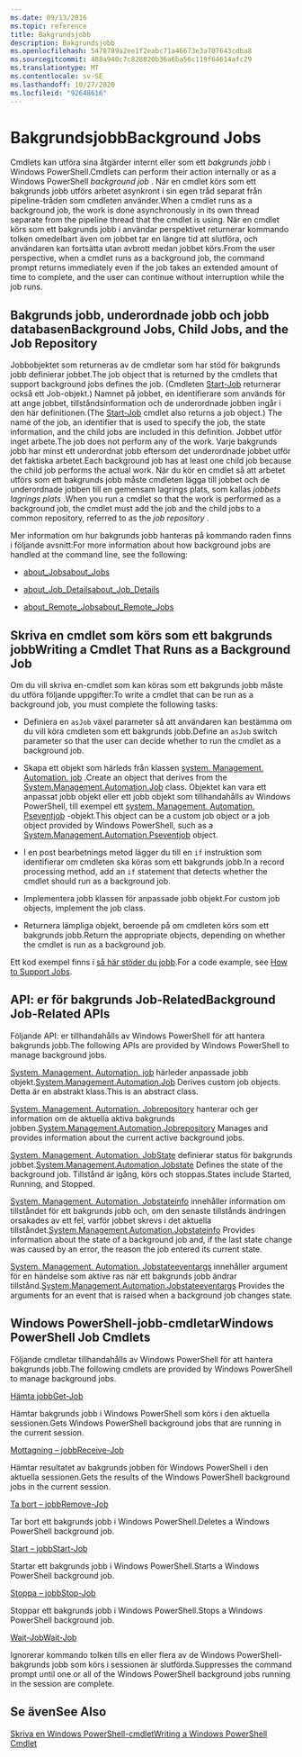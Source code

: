 ```yaml
---
ms.date: 09/13/2016
ms.topic: reference
title: Bakgrundsjobb
description: Bakgrundsjobb
ms.openlocfilehash: 5478789a2ee1f2eabc71a46673e3a707643cdba8
ms.sourcegitcommit: 488a940c7c828820b36a6ba56c119f64614afc29
ms.translationtype: MT
ms.contentlocale: sv-SE
ms.lasthandoff: 10/27/2020
ms.locfileid: "92648616"
---
```

# <a name="background-jobs"></a><span data-ttu-id="37079-103">Bakgrundsjobb</span><span class="sxs-lookup"><span data-stu-id="37079-103">Background Jobs</span></span>

<span data-ttu-id="37079-104">Cmdlets kan utföra sina åtgärder internt eller som ett *bakgrunds jobb* i Windows PowerShell.</span><span class="sxs-lookup"><span data-stu-id="37079-104">Cmdlets can perform their action internally or as a Windows PowerShell *background job* .</span></span> <span data-ttu-id="37079-105">När en cmdlet körs som ett bakgrunds jobb utförs arbetet asynkront i sin egen tråd separat från pipeline-tråden som cmdleten använder.</span><span class="sxs-lookup"><span data-stu-id="37079-105">When a cmdlet runs as a background job, the work is done asynchronously in its own thread separate from the pipeline thread that the cmdlet is using.</span></span> <span data-ttu-id="37079-106">När en cmdlet körs som ett bakgrunds jobb i användar perspektivet returnerar kommando tolken omedelbart även om jobbet tar en längre tid att slutföra, och användaren kan fortsätta utan avbrott medan jobbet körs.</span><span class="sxs-lookup"><span data-stu-id="37079-106">From the user perspective, when a cmdlet runs as a background job, the command prompt returns immediately even if the job takes an extended amount of time to complete, and the user can continue without interruption while the job runs.</span></span>

## <a name="background-jobs-child-jobs-and-the-job-repository"></a><span data-ttu-id="37079-107">Bakgrunds jobb, underordnade jobb och jobb databasen</span><span class="sxs-lookup"><span data-stu-id="37079-107">Background Jobs, Child Jobs, and the Job Repository</span></span>

<span data-ttu-id="37079-108">Jobbobjektet som returneras av de cmdletar som har stöd för bakgrunds jobb definierar jobbet.</span><span class="sxs-lookup"><span data-stu-id="37079-108">The job object that is returned by the cmdlets that support background jobs defines the job.</span></span> <span data-ttu-id="37079-109">(Cmdleten [Start-Job](/powershell/module/Microsoft.PowerShell.Core/Start-Job) returnerar också ett Job-objekt.) Namnet på jobbet, en identifierare som används för att ange jobbet, tillståndsinformation och de underordnade jobben ingår i den här definitionen.</span><span class="sxs-lookup"><span data-stu-id="37079-109">(The [Start-Job](/powershell/module/Microsoft.PowerShell.Core/Start-Job) cmdlet also returns a job object.) The name of the job, an identifier that is used to specify the job, the state information, and the child jobs are included in this definition.</span></span> <span data-ttu-id="37079-110">Jobbet utför inget arbete.</span><span class="sxs-lookup"><span data-stu-id="37079-110">The job does not perform any of the work.</span></span> <span data-ttu-id="37079-111">Varje bakgrunds jobb har minst ett underordnat jobb eftersom det underordnade jobbet utför det faktiska arbetet.</span><span class="sxs-lookup"><span data-stu-id="37079-111">Each background job has at least one child job because the child job performs the actual work.</span></span> <span data-ttu-id="37079-112">När du kör en cmdlet så att arbetet utförs som ett bakgrunds jobb måste cmdleten lägga till jobbet och de underordnade jobben till en gemensam lagrings plats, som kallas *jobbets lagrings plats* .</span><span class="sxs-lookup"><span data-stu-id="37079-112">When you run a cmdlet so that the work is performed as a background job, the cmdlet must add the job and the child jobs to a common repository, referred to as the *job repository* .</span></span>

<span data-ttu-id="37079-113">Mer information om hur bakgrunds jobb hanteras på kommando raden finns i följande avsnitt:</span><span class="sxs-lookup"><span data-stu-id="37079-113">For more information about how background jobs are handled at the command line, see the following:</span></span>

- [<span data-ttu-id="37079-114">about_Jobs</span><span class="sxs-lookup"><span data-stu-id="37079-114">about_Jobs</span></span>](/powershell/module/microsoft.powershell.core/about/about_jobs)

- [<span data-ttu-id="37079-115">about_Job_Details</span><span class="sxs-lookup"><span data-stu-id="37079-115">about_Job_Details</span></span>](/powershell/module/microsoft.powershell.core/about/about_job_details)

- [<span data-ttu-id="37079-116">about_Remote_Jobs</span><span class="sxs-lookup"><span data-stu-id="37079-116">about_Remote_Jobs</span></span>](/powershell/module/microsoft.powershell.core/about/about_remote_jobs)

## <a name="writing-a-cmdlet-that-runs-as-a-background-job"></a><span data-ttu-id="37079-117">Skriva en cmdlet som körs som ett bakgrunds jobb</span><span class="sxs-lookup"><span data-stu-id="37079-117">Writing a Cmdlet That Runs as a Background Job</span></span>

<span data-ttu-id="37079-118">Om du vill skriva en-cmdlet som kan köras som ett bakgrunds jobb måste du utföra följande uppgifter:</span><span class="sxs-lookup"><span data-stu-id="37079-118">To write a cmdlet that can be run as a background job, you must complete the following tasks:</span></span>

- <span data-ttu-id="37079-119">Definiera en `asJob` växel parameter så att användaren kan bestämma om du vill köra cmdleten som ett bakgrunds jobb.</span><span class="sxs-lookup"><span data-stu-id="37079-119">Define an `asJob` switch parameter so that the user can decide whether to run the cmdlet as a background job.</span></span>

- <span data-ttu-id="37079-120">Skapa ett objekt som härleds från klassen [system. Management. Automation. job](/dotnet/api/System.Management.Automation.Job) .</span><span class="sxs-lookup"><span data-stu-id="37079-120">Create an object that derives from the [System.Management.Automation.Job](/dotnet/api/System.Management.Automation.Job) class.</span></span> <span data-ttu-id="37079-121">Objektet kan vara ett anpassat jobb objekt eller ett jobb objekt som tillhandahålls av Windows PowerShell, till exempel ett [system. Management. Automation. Pseventjob](/dotnet/api/System.Management.Automation.PSEventJob) -objekt.</span><span class="sxs-lookup"><span data-stu-id="37079-121">This object can be a custom job object or a job object provided by Windows PowerShell, such as a [System.Management.Automation.Pseventjob](/dotnet/api/System.Management.Automation.PSEventJob) object.</span></span>

- <span data-ttu-id="37079-122">I en post bearbetnings metod lägger du till en `if` instruktion som identifierar om cmdleten ska köras som ett bakgrunds jobb.</span><span class="sxs-lookup"><span data-stu-id="37079-122">In a record processing method, add an `if` statement that detects whether the cmdlet should run as a background job.</span></span>

- <span data-ttu-id="37079-123">Implementera jobb klassen för anpassade jobb objekt.</span><span class="sxs-lookup"><span data-stu-id="37079-123">For custom job objects, implement the job class.</span></span>

- <span data-ttu-id="37079-124">Returnera lämpliga objekt, beroende på om cmdleten körs som ett bakgrunds jobb.</span><span class="sxs-lookup"><span data-stu-id="37079-124">Return the appropriate objects, depending on whether the cmdlet is run as a background job.</span></span>

<span data-ttu-id="37079-125">Ett kod exempel finns i [så här stöder du jobb](./how-to-support-jobs.md).</span><span class="sxs-lookup"><span data-stu-id="37079-125">For a code example, see [How to Support Jobs](./how-to-support-jobs.md).</span></span>

## <a name="background-job-related-apis"></a><span data-ttu-id="37079-126">API: er för bakgrunds Job-Related</span><span class="sxs-lookup"><span data-stu-id="37079-126">Background Job-Related APIs</span></span>

<span data-ttu-id="37079-127">Följande API: er tillhandahålls av Windows PowerShell för att hantera bakgrunds jobb.</span><span class="sxs-lookup"><span data-stu-id="37079-127">The following APIs are provided by Windows PowerShell to manage background jobs.</span></span>

<span data-ttu-id="37079-128">[System. Management. Automation. job](/dotnet/api/System.Management.Automation.Job) härleder anpassade jobb objekt.</span><span class="sxs-lookup"><span data-stu-id="37079-128">[System.Management.Automation.Job](/dotnet/api/System.Management.Automation.Job) Derives custom job objects.</span></span> <span data-ttu-id="37079-129">Detta är en abstrakt klass.</span><span class="sxs-lookup"><span data-stu-id="37079-129">This is an abstract class.</span></span>

<span data-ttu-id="37079-130">[System. Management. Automation. Jobrepository](/dotnet/api/System.Management.Automation.JobRepository) hanterar och ger information om de aktuella aktiva bakgrunds jobben.</span><span class="sxs-lookup"><span data-stu-id="37079-130">[System.Management.Automation.Jobrepository](/dotnet/api/System.Management.Automation.JobRepository) Manages and provides information about the current active background jobs.</span></span>

<span data-ttu-id="37079-131">[System. Management. Automation. JobState](/dotnet/api/System.Management.Automation.JobState) definierar status för bakgrunds jobbet.</span><span class="sxs-lookup"><span data-stu-id="37079-131">[System.Management.Automation.Jobstate](/dotnet/api/System.Management.Automation.JobState) Defines the state of the background job.</span></span> <span data-ttu-id="37079-132">Tillstånd är igång, körs och stoppas.</span><span class="sxs-lookup"><span data-stu-id="37079-132">States include Started, Running, and Stopped.</span></span>

<span data-ttu-id="37079-133">[System. Management. Automation. Jobstateinfo](/dotnet/api/System.Management.Automation.JobStateInfo) innehåller information om tillståndet för ett bakgrunds jobb och, om den senaste tillstånds ändringen orsakades av ett fel, varför jobbet skrevs i det aktuella tillståndet.</span><span class="sxs-lookup"><span data-stu-id="37079-133">[System.Management.Automation.Jobstateinfo](/dotnet/api/System.Management.Automation.JobStateInfo) Provides information about the state of a background job and, if the last state change was caused by an error, the reason the job entered its current state.</span></span>

<span data-ttu-id="37079-134">[System. Management. Automation. Jobstateeventargs](/dotnet/api/System.Management.Automation.JobStateEventArgs) innehåller argument för en händelse som aktive ras när ett bakgrunds jobb ändrar tillstånd.</span><span class="sxs-lookup"><span data-stu-id="37079-134">[System.Management.Automation.Jobstateeventargs](/dotnet/api/System.Management.Automation.JobStateEventArgs) Provides the arguments for an event that is raised when a background job changes state.</span></span>

## <a name="windows-powershell-job-cmdlets"></a><span data-ttu-id="37079-135">Windows PowerShell-jobb-cmdletar</span><span class="sxs-lookup"><span data-stu-id="37079-135">Windows PowerShell Job Cmdlets</span></span>

<span data-ttu-id="37079-136">Följande cmdletar tillhandahålls av Windows PowerShell för att hantera bakgrunds jobb.</span><span class="sxs-lookup"><span data-stu-id="37079-136">The following cmdlets are provided by Windows PowerShell to manage background jobs.</span></span>

[<span data-ttu-id="37079-137">Hämta jobb</span><span class="sxs-lookup"><span data-stu-id="37079-137">Get-Job</span></span>](/powershell/module/Microsoft.PowerShell.Core/Get-Job)

<span data-ttu-id="37079-138">Hämtar bakgrunds jobb i Windows PowerShell som körs i den aktuella sessionen.</span><span class="sxs-lookup"><span data-stu-id="37079-138">Gets Windows PowerShell background jobs that are running in the current session.</span></span>

[<span data-ttu-id="37079-139">Mottagning – jobb</span><span class="sxs-lookup"><span data-stu-id="37079-139">Receive-Job</span></span>](/powershell/module/Microsoft.PowerShell.Core/Receive-Job)

<span data-ttu-id="37079-140">Hämtar resultatet av bakgrunds jobben för Windows PowerShell i den aktuella sessionen.</span><span class="sxs-lookup"><span data-stu-id="37079-140">Gets the results of the Windows PowerShell background jobs in the current session.</span></span>

[<span data-ttu-id="37079-141">Ta bort – jobb</span><span class="sxs-lookup"><span data-stu-id="37079-141">Remove-Job</span></span>](/powershell/module/Microsoft.PowerShell.Core/Remove-Job)

<span data-ttu-id="37079-142">Tar bort ett bakgrunds jobb i Windows PowerShell.</span><span class="sxs-lookup"><span data-stu-id="37079-142">Deletes a Windows PowerShell background job.</span></span>

[<span data-ttu-id="37079-143">Start – jobb</span><span class="sxs-lookup"><span data-stu-id="37079-143">Start-Job</span></span>](/powershell/module/Microsoft.PowerShell.Core/Start-Job)

<span data-ttu-id="37079-144">Startar ett bakgrunds jobb i Windows PowerShell.</span><span class="sxs-lookup"><span data-stu-id="37079-144">Starts a Windows PowerShell background job.</span></span>

[<span data-ttu-id="37079-145">Stoppa – jobb</span><span class="sxs-lookup"><span data-stu-id="37079-145">Stop-Job</span></span>](/powershell/module/Microsoft.PowerShell.Core/Stop-Job)

<span data-ttu-id="37079-146">Stoppar ett bakgrunds jobb i Windows PowerShell.</span><span class="sxs-lookup"><span data-stu-id="37079-146">Stops a Windows PowerShell background job.</span></span>

[<span data-ttu-id="37079-147">Wait-Job</span><span class="sxs-lookup"><span data-stu-id="37079-147">Wait-Job</span></span>](/powershell/module/Microsoft.PowerShell.Core/Wait-Job)

<span data-ttu-id="37079-148">Ignorerar kommando tolken tills en eller flera av de Windows PowerShell-bakgrunds jobb som körs i sessionen är slutförda.</span><span class="sxs-lookup"><span data-stu-id="37079-148">Suppresses the command prompt until one or all of the Windows PowerShell background jobs running in the session are complete.</span></span>

## <a name="see-also"></a><span data-ttu-id="37079-149">Se även</span><span class="sxs-lookup"><span data-stu-id="37079-149">See Also</span></span>

[<span data-ttu-id="37079-150">Skriva en Windows PowerShell-cmdlet</span><span class="sxs-lookup"><span data-stu-id="37079-150">Writing a Windows PowerShell Cmdlet</span></span>](./writing-a-windows-powershell-cmdlet.md)
